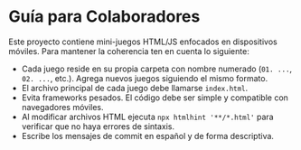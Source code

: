 # Guía para Colaboradores

Este proyecto contiene mini-juegos HTML/JS enfocados en dispositivos móviles. Para mantener la coherencia ten en cuenta lo siguiente:

- Cada juego reside en su propia carpeta con nombre numerado (`01. ...`, `02. ...`, etc.). Agrega nuevos juegos siguiendo el mismo formato.
- El archivo principal de cada juego debe llamarse `index.html`.
- Evita frameworks pesados. El código debe ser simple y compatible con navegadores móviles.
- Al modificar archivos HTML ejecuta `npx htmlhint '**/*.html'` para verificar que no haya errores de sintaxis.
- Escribe los mensajes de commit en español y de forma descriptiva.

